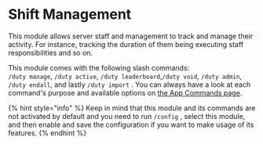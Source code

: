 # Shift Management

This module allows server staff and management to track and manage their activity. For instance, tracking the duration of them being executing staff responsibilities and so on.

This module comes with the following slash commands:\
`/duty manage`, `/duty active`, `/duty leaderboard`,`/duty void`, `/duty admin`, `/duty endall`, and lastly `/duty import` . You can always have a look at each command's purpose and available options on [the App Commands page](../getting-started/quickstart/application-commands.md).

{% hint style="info" %}
Keep in mind that this module and its commands are not activated by default and you need to run `/config` , select this module, and then enable and save the configuration if you want to make usage of its features.
{% endhint %}

